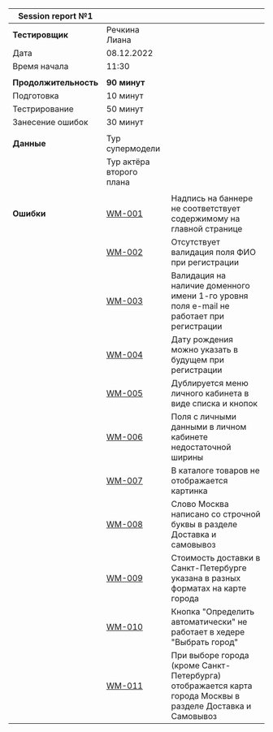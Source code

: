 

|**Session report №1**|||
|---|---|---|
|**Тестировщик**|Речкина Лиана||
|Дата|08.12.2022||
|Время начала|11:30||
||||
|**Продолжительность**|**90 минут**||
|Подготовка|10 минут||
|Тестрирование|50 минут||
|Занесение ошибок|30 минут||
||||
|**Данные**|Тур супермодели||
||Тур актёра второго плана||
||||
|**Ошибки**|[WM-001](Bug%20reports/WM-001.md)|Надпись на баннере не соответствует содержимому на главной странице|
||[WM-002](Bug%20reports/WM-002.md)|Отсутствует валидация поля ФИО при регистрации|
||[WM-003](Bug%20reports/WM-003.md)|Валидация на наличие доменного имени 1-го уровня поля e-mail не работает при регистрации|
||[WM-004](Bug%20reports/WM-004.md)|Дату рождения можно указать в будущем при регистрации|
||[WM-005](Bug%20reports/WM-005.md)|Дублируется меню личного кабинета в виде списка и кнопок|
||[WM-006](Bug%20reports/WM-006.md)|Поля с личными данными в личном кабинете недостаточной ширины|
||[WM-007](Bug%20reports/WM-007.md)|В каталоге товаров не отображается картинка|
||[WM-008](Bug%20reports/WM-008.md)|Слово Москва написано со строчной буквы в разделе Доставка и самовывоз|
||[WM-009](Bug%20reports/WM-009.md)|Стоимость доставки в Санкт-Петербурге указана в разных форматах на карте города|
||[WM-010](Bug%20reports/WM-010.md)|Кнопка "Определить автоматически" не работает в хедере "Выбрать город"|
||[WM-011](Bug%20reports/WM-011.md)|При выборе города (кроме Санкт-Петербурга) отображается карта города Москвы в разделе Доставка и Самовывоз|
